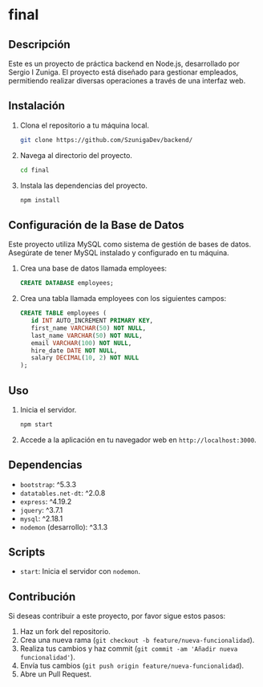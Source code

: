 # final

## Descripción

Este es un proyecto de práctica backend en Node.js, desarrollado por Sergio I Zuniga. El proyecto está diseñado para gestionar empleados, permitiendo realizar diversas operaciones a través de una interfaz web.

## Instalación

1. Clona el repositorio a tu máquina local.
   ```bash
   git clone https://github.com/SzunigaDev/backend/
   ```
2. Navega al directorio del proyecto.
   ```bash
   cd final
   ```
3. Instala las dependencias del proyecto.
   ```bash
   npm install
   ```

## Configuración de la Base de Datos

Este proyecto utiliza MySQL como sistema de gestión de bases de datos. Asegúrate de tener MySQL instalado y configurado en tu máquina.

1. Crea una base de datos llamada employees:
   ```sql
   CREATE DATABASE employees;
   ```
2. Crea una tabla llamada employees con los siguientes campos:

   ```sql
   CREATE TABLE employees (
      id INT AUTO_INCREMENT PRIMARY KEY,
      first_name VARCHAR(50) NOT NULL,
      last_name VARCHAR(50) NOT NULL,
      email VARCHAR(100) NOT NULL,
      hire_date DATE NOT NULL,
      salary DECIMAL(10, 2) NOT NULL
   );

   ```

## Uso

1. Inicia el servidor.
   ```bash
   npm start
   ```
2. Accede a la aplicación en tu navegador web en `http://localhost:3000`.

## Dependencias

- `bootstrap`: ^5.3.3
- `datatables.net-dt`: ^2.0.8
- `express`: ^4.19.2
- `jquery`: ^3.7.1
- `mysql`: ^2.18.1
- `nodemon` (desarrollo): ^3.1.3

## Scripts

- `start`: Inicia el servidor con `nodemon`.

## Contribución

Si deseas contribuir a este proyecto, por favor sigue estos pasos:

1. Haz un fork del repositorio.
2. Crea una nueva rama (`git checkout -b feature/nueva-funcionalidad`).
3. Realiza tus cambios y haz commit (`git commit -am 'Añadir nueva funcionalidad'`).
4. Envía tus cambios (`git push origin feature/nueva-funcionalidad`).
5. Abre un Pull Request.
